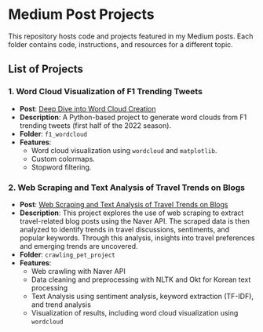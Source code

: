 # Medium Post Projects

This repository hosts code and projects featured in my Medium posts. Each folder contains code, instructions, and resources for a different topic.

## List of Projects

### 1. **Word Cloud Visualization of F1 Trending Tweets**
   - **Post**: [Deep Dive into Word Cloud Creation](https://medium.com/@nayeonkn0330/deep-dive-into-word-cloud-creation-c2fc7fc09c12)
   - **Description**: A Python-based project to generate word clouds from F1 trending tweets (first half of the 2022 season).
   - **Folder**: `f1_wordcloud`
   - **Features**:
     - Word cloud visualization using `wordcloud` and `matplotlib`.
     - Custom colormaps.
     - Stopword filtering.
### 2. **Web Scraping and Text Analysis of Travel Trends on Blogs**
   - **Post**: [Web Scraping and Text Analysis of Travel Trends on Blogs](https://nayeonkwonds.medium.com/web-scraping-and-text-analysis-of-travel-trends-on-blogs-e83a453d34ed)
   - **Description**: This project explores the use of web scraping to extract travel-related blog posts using the Naver API. The scraped data is then analyzed to identify trends in travel discussions, sentiments, and popular keywords. Through this analysis, insights into travel preferences and emerging trends are uncovered.
   - **Folder**: `crawling_pet_project`
   - **Features**:
     - Web crawling with Naver API
     - Data cleaning and preprocessing with NLTK and Okt for Korean text processing
     - Text Analysis using sentiment analysis, keyword extraction (TF-IDF), and trend analysis
     - Visualization of results, including word cloud visualization using `wordcloud`
<!--
---

## How to Run the Code

Each project contains its own set of instructions inside the respective folder. To run any project:

1. Navigate to the desired folder.
2. Follow the instructions in the `README.md` or Python script.

```bash
cd f1_wordcloud
python generate_wordcloud.py
 -->
